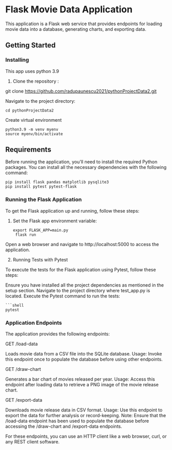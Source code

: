 # Flask Movie Data Application

This application is a Flask web service that provides endpoints for loading movie data into a database, generating charts, and exporting data.

## Getting Started


### Installing
This app uses python 3.9
1. Clone the repository :

git clone https://github.com/radupaunescu2021/pythonProjectData2.git

Navigate to the project directory:
    
    cd pythonProjectData2

Create virtual environment 

    python3.9 -m venv myenv
    source myenv/bin/activate

## Requirements

Before running the application, you'll need to install the required Python packages. You can install all the necessary dependencies with the following command:

    pip install flask pandas matplotlib pysqlite3
    pip install pytest pytest-flask

### Running the Flask Application

To get the Flask application up and running, follow these steps:

1. Set the Flask app environment variable:
   ```shell
   export FLASK_APP=main.py
    flask run

Open a web browser and navigate to http://localhost:5000 to access the application.

2. Running Tests with Pytest

To execute the tests for the Flask application using Pytest, follow these steps:

Ensure you have installed all the project dependencies as mentioned in the setup section.
Navigate to the project directory where test_app.py is located.
Execute the Pytest command to run the tests:

    ```shell
    pytest

### Application Endpoints

The application provides the following endpoints:

GET /load-data

Loads movie data from a CSV file into the SQLite database.
Usage: Invoke this endpoint once to populate the database before using other endpoints.

GET /draw-chart

Generates a bar chart of movies released per year.
Usage: Access this endpoint after loading data to retrieve a PNG image of the movie release chart.


GET /export-data

Downloads movie release data in CSV format.
Usage: Use this endpoint to export the data for further analysis or record-keeping.
Note: Ensure that the /load-data endpoint has been used to populate the database before accessing the /draw-chart and /export-data endpoints.

For these endpoints, you can use an HTTP client like a web browser, curl, or any REST client software.
